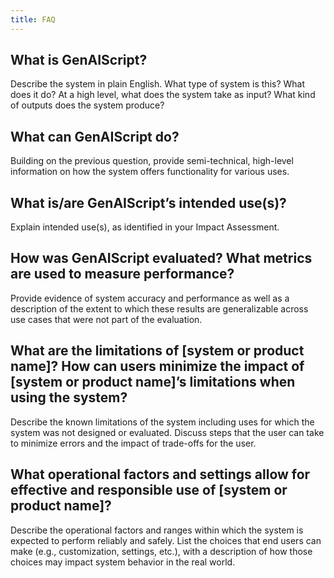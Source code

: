 ```yaml
---
title: FAQ
---
```


## What is GenAIScript?

Describe the system in plain English. What type of system is this? What does it do? At a high level, what does the system take as input? What kind of outputs does the system produce?

## What can GenAIScript do?

Building on the previous question, provide semi-technical, high-level information on how the system offers functionality for various uses.

## What is/are GenAIScript’s intended use(s)?

Explain intended use(s), as identified in your Impact Assessment.

## How was GenAIScript evaluated? What metrics are used to measure performance?

Provide evidence of system accuracy and performance as well as a description of the extent to which these results are generalizable across use cases that were not part of the evaluation.

## What are the limitations of [system or product name]? How can users minimize the impact of [system or product name]’s limitations when using the system?

Describe the known limitations of the system including uses for which the system was not designed or evaluated. Discuss steps that the user can take to minimize errors and the impact of trade-offs for the user.

## What operational factors and settings allow for effective and responsible use of [system or product name]?

Describe the operational factors and ranges within which the system is expected to perform reliably and safely. List the choices that end users can make (e.g., customization, settings, etc.), with a description of how those choices may impact system behavior in the real world.
